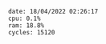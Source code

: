 

                date: 18/04/2022 02:26:17
                cpu: 0.1%
                ram: 18.8%
                cycles: 15120

                         